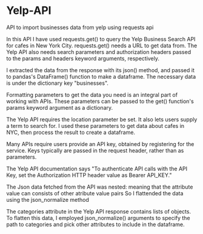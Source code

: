 # Yelp-API
API to import businesses data from yelp using requests api

In this API I have used requests.get() to query the Yelp Business Search API for cafes in New York City. requests.get() needs a URL to get data from. 
The Yelp API also needs search parameters and authorization headers passed to the params and headers keyword arguments, respectively.

I extracted the data from the response with its json() method, and passed it to pandas's DataFrame() function to make a dataframe. 
The necessary data is under the dictionary key "businesses".

Formatting parameters to get the data you need is an integral part of working with APIs. 
These parameters can be passed to the get() function's params keyword argument as a dictionary.

The Yelp API requires the location parameter be set. It also lets users supply a term to search for. 
I used these parameters to get data about cafes in NYC, then process the result to create a dataframe.

Many APIs require users provide an API key, obtained by registering for the service. Keys typically are passed in the request header, rather than as parameters.

The Yelp API documentation says "To authenticate API calls with the API Key, set the Authorization HTTP header value as Bearer API_KEY."

The Json data fetched from the API was nested: meaning that the attribute value can consists of other atribute value pairs
So I flattended the data using the json_normalize method

The categories attribute in the Yelp API response contains lists of objects. 
To flatten this data, I employed json_normalize() arguments to specify the path to categories and pick other attributes to include in the dataframe.
